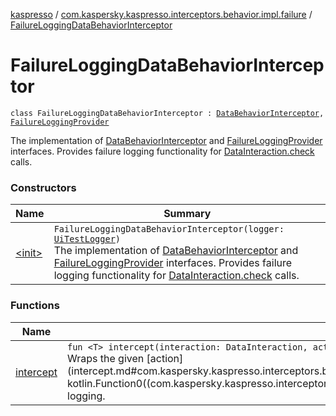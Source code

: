 [kaspresso](../../index.md) / [com.kaspersky.kaspresso.interceptors.behavior.impl.failure](../index.md) / [FailureLoggingDataBehaviorInterceptor](./index.md)

# FailureLoggingDataBehaviorInterceptor

`class FailureLoggingDataBehaviorInterceptor : `[`DataBehaviorInterceptor`](../../com.kaspersky.kaspresso.interceptors.behavior/-data-behavior-interceptor.md)`, `[`FailureLoggingProvider`](../../com.kaspersky.kaspresso.failure/-failure-logging-provider/index.md)

The implementation of [DataBehaviorInterceptor](../../com.kaspersky.kaspresso.interceptors.behavior/-data-behavior-interceptor.md) and [FailureLoggingProvider](../../com.kaspersky.kaspresso.failure/-failure-logging-provider/index.md) interfaces.
Provides failure logging functionality for [DataInteraction.check](#) calls.

### Constructors

| Name | Summary |
|---|---|
| [&lt;init&gt;](-init-.md) | `FailureLoggingDataBehaviorInterceptor(logger: `[`UiTestLogger`](../../com.kaspersky.kaspresso.logger/-ui-test-logger.md)`)`<br>The implementation of [DataBehaviorInterceptor](../../com.kaspersky.kaspresso.interceptors.behavior/-data-behavior-interceptor.md) and [FailureLoggingProvider](../../com.kaspersky.kaspresso.failure/-failure-logging-provider/index.md) interfaces. Provides failure logging functionality for [DataInteraction.check](#) calls. |

### Functions

| Name | Summary |
|---|---|
| [intercept](intercept.md) | `fun <T> intercept(interaction: DataInteraction, action: () -> `[`T`](intercept.md#T)`): `[`T`](intercept.md#T)<br>Wraps the given [action](intercept.md#com.kaspersky.kaspresso.interceptors.behavior.impl.failure.FailureLoggingDataBehaviorInterceptor$intercept(android.support.test.espresso.DataInteraction, kotlin.Function0((com.kaspersky.kaspresso.interceptors.behavior.impl.failure.FailureLoggingDataBehaviorInterceptor.intercept.T)))/action) invocation with the failure logging. |
